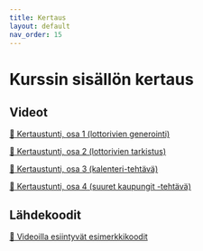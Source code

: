 ```yaml
---
title: Kertaus
layout: default
nav_order: 15
---
```


# Kurssin sisällön kertaus

## Videot

<a href="https://web.microsoftstream.com/video/888c147b-ae59-4212-8c6f-4a34da9e333a">📼 Kertaustunti, osa 1 (lottorivien generointi)</a>

<a href="https://web.microsoftstream.com/video/5b4727d5-f196-4aec-98e3-dcdbd16b46a9">📼 Kertaustunti, osa 2 (lottorivien tarkistus)</a>

<a href="https://web.microsoftstream.com/video/37b9d9b4-01d1-4c1e-aeaa-8ce52e82abf0">📼 Kertaustunti, osa 3 (kalenteri-tehtävä)</a>

<a href="https://web.microsoftstream.com/video/67715ce1-53a9-442a-bba2-136e14d461c8">📼 Kertaustunti, osa 4 (suuret kaupungit -tehtävä)</a>

## Lähdekoodit

<a href="https://github.com/ohjelmointi1/ohjelmointi1-3018/tree/main/src/viikko08/kertaus">📁 Videoilla esiintyvät esimerkkikoodit</a>
